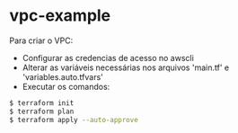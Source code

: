 
# vpc-example

Para criar o VPC:
- Configurar as credencias de acesso no awscli
- Alterar as variáveis necessárias nos arquivos 'main.tf' e 'variables.auto.tfvars'
- Executar os comandos:

```bash
$ terraform init
$ terraform plan
$ terraform apply --auto-approve
```